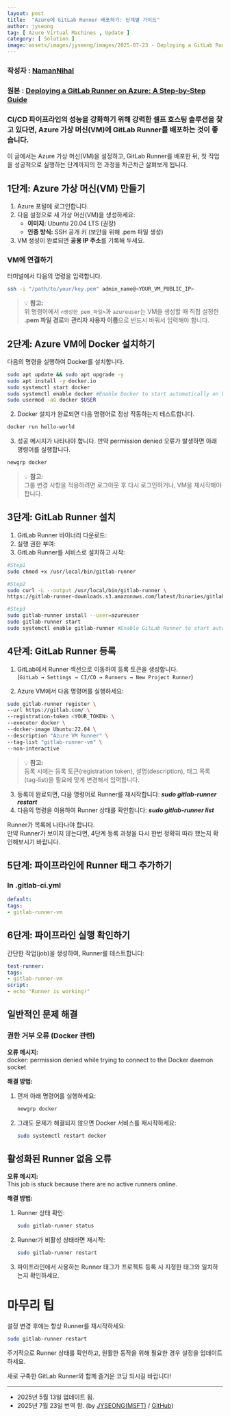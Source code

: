 ```yaml
---
layout: post
title:  "Azure에 GitLab Runner 배포하기: 단계별 가이드"
author: jyseong
tag: [ Azure Virtual Machines , Update ]
category: [ Solution ]
image: assets/images/jyseong/images/2025-07-23 - Deploying a GitLab Runner on Azure A Step-by-Step Guide/urlupload.jpg
---
```


### 작성자 : [NamanNihal](https://techcommunity.microsoft.com/users/namannihal/2904895)
### 원본 : [Deploying a GitLab Runner on Azure: A Step-by-Step Guide](https://techcommunity.microsoft.com/blog/azureinfrastructureblog/deploying-a-gitlab-runner-on-azure-a-step-by-step-guide/4413348)

### CI/CD 파이프라인의 성능을 강화하기 위해 강력한 셀프 호스팅 솔루션을 찾고 있다면, Azure 가상 머신(VM)에 GitLab Runner를 배포하는 것이 좋습니다.

이 글에서는 Azure 가상 머신(VM)을 설정하고, GitLab Runner를 배포한 뒤, 첫 작업을 성공적으로 실행하는 단계까지의 전 과정을 차근차근 살펴보게 됩니다.

## 1단계: Azure 가상 머신(VM) 만들기
1. Azure 포털에 로그인합니다.  
2. 다음 설정으로 새 가상 머신(VM)을 생성하세요:
    - **이미지:** Ubuntu 20.04 LTS (권장)  
    - **인증 방식:** SSH 공개 키 (보안을 위해 .pem 파일 생성)
3. VM 생성이 완료되면 **공용 IP 주소**를 기록해 두세요.

###  VM에 연결하기
터미널에서 다음의 명령을 입력합니다.
```bash
ssh -i "/path/to/your/key.pem" admin_name@<YOUR_VM_PUBLIC_IP>
```
> 💡 **참고:**  
> 위 명령어에서 `<생성한_pem_파일>`과 `azureuser`는 VM을 생성할 때 직접 설정한  
> **.pem 파일 경로**와 **관리자 사용자 이름**으로 반드시 바꿔서 입력해야 합니다.


## 2단계: Azure VM에 Docker 설치하기
다음의 명령을 실행하여 Docker를 설치합니다.

```bash
sudo apt update && sudo apt upgrade -y
sudo apt install -y docker.io
sudo systemctl start docker
sudo systemctl enable docker #Enable Docker to start automatically on boot
sudo usermod -aG docker $USER
```
2. Docker 설치가 완료되면 다음 명령어로 정상 작동하는지 테스트합니다.

```bash
docker run hello-world
```

3. 성공 메시지가 나타나야 합니다.
만약 permission denied 오류가 발생하면 아래 명령어를 실행합니다.

```bash
newgrp docker
```
> 💡 **참고:**  
> 그룹 변경 사항을 적용하려면 로그아웃 후 다시 로그인하거나, VM을 재시작해야 합니다.


## 3단계: GitLab Runner 설치

1. GitLab Runner 바이너리 다운로드:
2. 실행 권한 부여:
3. GitLab Runner를 서비스로 설치하고 시작:

```bash
#Step1
sudo chmod +x /usr/local/bin/gitlab-runner

#Step2
sudo curl -L --output /usr/local/bin/gitlab-runner \
https://gitlab-runner-downloads.s3.amazonaws.com/latest/binaries/gitlab-runner-linux-amd64

#Step3
sudo gitlab-runner install --user=azureuser
sudo gitlab-runner start
sudo systemctl enable gitlab-runner #Enable GitLab Runner to start automatically on boot
```

## 4단계: GitLab Runner 등록

1. GitLab에서 Runner 섹션으로 이동하여 등록 토큰을 생성합니다.  
   (`GitLab → Settings → CI/CD → Runners → New Project Runner`)

2. Azure VM에서 다음 명령어를 실행하세요:
```bash
sudo gitlab-runner register \
--url https://gitlab.com/ \
--registration-token <YOUR_TOKEN> \
--executor docker \
--docker-image Ubuntu:22.04 \
--description "Azure VM Runner" \
--tag-list "gitlab-runner-vm" \
--non-interactive
```
> 💡 **참고:**  
> 등록 시에는 등록 토큰(registration token), 설명(description), 태그 목록(tag-list)을 필요에 맞게 변경해서 입력합니다.

3. 등록이 완료되면, 다음 명령어로 Runner를 재시작합니다: ***sudo gitlab-runner restart***
4. 다음의 명령을 이용하여 Runner 상태를 확인합니다: ***sudo gitlab-runner list***

Runner가 목록에 나타나야 합니다.  
만약 Runner가 보이지 않는다면, 4단계 등록 과정을 다시 한번 정확히 따라 했는지 확인해보시기 바랍니다.

## 5단계: 파이프라인에 Runner 태그 추가하기

### In .gitlab-ci.yml
```yml
default:
tags:
- gitlab-runner-vm
```

## 6단계: 파이프라인 실행 확인하기

간단한 작업(job)을 생성하여, Runner를 테스트합니다:
```yml
test-runner:
tags:
- gitlab-runner-vm
script:
- echo "Runner is working!"
```

## 일반적인 문제 해결
### 권한 거부 오류 (Docker 관련)

**오류 메시지:**  
docker: permission denied while trying to connect to the Docker daemon socket


**해결 방법:**  
1. 먼저 아래 명령어를 실행하세요:  
    ```bash
    newgrp docker
    ```
2. 그래도 문제가 해결되지 않으면 Docker 서비스를 재시작하세요:
    ```bash
    sudo systemctl restart docker
    ```

## 활성화된 Runner 없음 오류

**오류 메시지:**  
This job is stuck because there are no active runners online.


**해결 방법:**  
1. Runner 상태 확인:  
    ```bash
    sudo gitlab-runner status
    ```
2. Runner가 비활성 상태라면 재시작:
    ```bash
    sudo gitlab-runner restart
    ```
3. 파이프라인에서 사용하는 Runner 태그가 프로젝트 등록 시 지정한 태그와 일치하는지 확인하세요.

# 마무리 팁

설정 변경 후에는 항상 Runner를 재시작하세요:  
  ```bash
  sudo gitlab-runner restart
```
주기적으로 Runner 상태를 확인하고, 원활한 동작을 위해 필요한 경우 설정을 업데이트하세요.

새로 구축한 GitLab Runner와 함께 즐거운 코딩 되시길 바랍니다!

----------

- 2025년 5월 13일 업데이트 됨.
- 2025년 7월 23일 번역 함. (by [JYSEONG(MSFT)](https://techcommunity.microsoft.com/users/ji%20yong%20seong/219866) / [GitHub](https://github.com/jiyongseong))